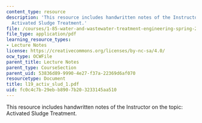 ```yaml
---
content_type: resource
description: 'This resource includes handwritten notes of the Instructor on the topic:
  Activated Sludge Treatment.'
file: /courses/1-85-water-and-wastewater-treatment-engineering-spring-2006/fc0c4c7b29ebb8907b203233145aa510_l19_activ_slud_1.pdf
file_type: application/pdf
learning_resource_types:
- Lecture Notes
license: https://creativecommons.org/licenses/by-nc-sa/4.0/
ocw_type: OCWFile
parent_title: Lecture Notes
parent_type: CourseSection
parent_uid: 53836d89-9990-4e27-f37a-22369d6af070
resourcetype: Document
title: l19_activ_slud_1.pdf
uid: fc0c4c7b-29eb-b890-7b20-3233145aa510
---
```

This resource includes handwritten notes of the Instructor on the topic: Activated Sludge Treatment.